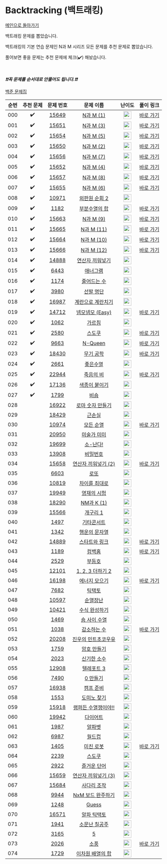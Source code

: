 # Backtracking (백트래킹)

[메인으로 돌아가기](https://github.com/tony9402/baekjoon)

백트래킹 문제를 뽑았습니다.

백트래킹의 기본 연습 문제인 N과 M 시리즈 모든 문제를 추천 문제로 뽑았습니다.

풀어보면 좋을 문제는 추천 문제에 체크(:heavy_check_mark:) 해놨습니다.

<br>

***❗️❗️꼭 문제를 순서대로 안풀어도 됩니다.❗️❗️***

[백준 문제집](https://www.acmicpc.net/workbook/view/7135)


|순번|추천 문제|문제 번호|문제 이름|난이도|풀이 링크|
|:--:|:--:|:--:|:--:|:--:|:--:|
|000|:heavy_check_mark:|<a href="https://www.acmicpc.net/problem/15649" target="_blank">15649</a>|<a href="https://www.acmicpc.net/problem/15649" target="_blank">N과 M (1)</a>|<img height="25px" width="25px" src="https://static.solved.ac/tier_small/8.svg"/>|<a href="./../../solution/backtracking/15649" target="_blank">바로 가기</a>|
|001|:heavy_check_mark:|<a href="https://www.acmicpc.net/problem/15651" target="_blank">15651</a>|<a href="https://www.acmicpc.net/problem/15651" target="_blank">N과 M (3)</a>|<img height="25px" width="25px" src="https://static.solved.ac/tier_small/8.svg"/>|<a href="./../../solution/backtracking/15651" target="_blank">바로 가기</a>|
|002|:heavy_check_mark:|<a href="https://www.acmicpc.net/problem/15654" target="_blank">15654</a>|<a href="https://www.acmicpc.net/problem/15654" target="_blank">N과 M (5)</a>|<img height="25px" width="25px" src="https://static.solved.ac/tier_small/8.svg"/>|<a href="./../../solution/backtracking/15654" target="_blank">바로 가기</a>|
|003|:heavy_check_mark:|<a href="https://www.acmicpc.net/problem/15650" target="_blank">15650</a>|<a href="https://www.acmicpc.net/problem/15650" target="_blank">N과 M (2)</a>|<img height="25px" width="25px" src="https://static.solved.ac/tier_small/8.svg"/>|<a href="./../../solution/backtracking/15650" target="_blank">바로 가기</a>|
|004|:heavy_check_mark:|<a href="https://www.acmicpc.net/problem/15656" target="_blank">15656</a>|<a href="https://www.acmicpc.net/problem/15656" target="_blank">N과 M (7)</a>|<img height="25px" width="25px" src="https://static.solved.ac/tier_small/8.svg"/>|<a href="./../../solution/backtracking/15656" target="_blank">바로 가기</a>|
|005|:heavy_check_mark:|<a href="https://www.acmicpc.net/problem/15652" target="_blank">15652</a>|<a href="https://www.acmicpc.net/problem/15652" target="_blank">N과 M (4)</a>|<img height="25px" width="25px" src="https://static.solved.ac/tier_small/8.svg"/>|<a href="./../../solution/backtracking/15652" target="_blank">바로 가기</a>|
|006|:heavy_check_mark:|<a href="https://www.acmicpc.net/problem/15657" target="_blank">15657</a>|<a href="https://www.acmicpc.net/problem/15657" target="_blank">N과 M (8)</a>|<img height="25px" width="25px" src="https://static.solved.ac/tier_small/8.svg"/>|<a href="./../../solution/backtracking/15657" target="_blank">바로 가기</a>|
|007|:heavy_check_mark:|<a href="https://www.acmicpc.net/problem/15655" target="_blank">15655</a>|<a href="https://www.acmicpc.net/problem/15655" target="_blank">N과 M (6)</a>|<img height="25px" width="25px" src="https://static.solved.ac/tier_small/8.svg"/>|<a href="./../../solution/backtracking/15655" target="_blank">바로 가기</a>|
|008|:heavy_check_mark:|<a href="https://www.acmicpc.net/problem/10971" target="_blank">10971</a>|<a href="https://www.acmicpc.net/problem/10971" target="_blank">외판원 순회 2</a>|<img height="25px" width="25px" src="https://static.solved.ac/tier_small/9.svg"/>||
|009|:heavy_check_mark:|<a href="https://www.acmicpc.net/problem/1182" target="_blank">1182</a>|<a href="https://www.acmicpc.net/problem/1182" target="_blank">부분수열의 합</a>|<img height="25px" width="25px" src="https://static.solved.ac/tier_small/9.svg"/>|<a href="./../../solution/backtracking/1182" target="_blank">바로 가기</a>|
|010|:heavy_check_mark:|<a href="https://www.acmicpc.net/problem/15663" target="_blank">15663</a>|<a href="https://www.acmicpc.net/problem/15663" target="_blank">N과 M (9)</a>|<img height="25px" width="25px" src="https://static.solved.ac/tier_small/9.svg"/>|<a href="./../../solution/backtracking/15663" target="_blank">바로 가기</a>|
|011|:heavy_check_mark:|<a href="https://www.acmicpc.net/problem/15665" target="_blank">15665</a>|<a href="https://www.acmicpc.net/problem/15665" target="_blank">N과 M (11)</a>|<img height="25px" width="25px" src="https://static.solved.ac/tier_small/9.svg"/>|<a href="./../../solution/backtracking/15665" target="_blank">바로 가기</a>|
|012|:heavy_check_mark:|<a href="https://www.acmicpc.net/problem/15664" target="_blank">15664</a>|<a href="https://www.acmicpc.net/problem/15664" target="_blank">N과 M (10)</a>|<img height="25px" width="25px" src="https://static.solved.ac/tier_small/9.svg"/>|<a href="./../../solution/backtracking/15664" target="_blank">바로 가기</a>|
|013|:heavy_check_mark:|<a href="https://www.acmicpc.net/problem/15666" target="_blank">15666</a>|<a href="https://www.acmicpc.net/problem/15666" target="_blank">N과 M (12)</a>|<img height="25px" width="25px" src="https://static.solved.ac/tier_small/9.svg"/>|<a href="./../../solution/backtracking/15666" target="_blank">바로 가기</a>|
|014|:heavy_check_mark:|<a href="https://www.acmicpc.net/problem/14888" target="_blank">14888</a>|<a href="https://www.acmicpc.net/problem/14888" target="_blank">연산자 끼워넣기</a>|<img height="25px" width="25px" src="https://static.solved.ac/tier_small/10.svg"/>||
|015|:heavy_check_mark:|<a href="https://www.acmicpc.net/problem/6443" target="_blank">6443</a>|<a href="https://www.acmicpc.net/problem/6443" target="_blank">애너그램</a>|<img height="25px" width="25px" src="https://static.solved.ac/tier_small/11.svg"/>||
|016|:heavy_check_mark:|<a href="https://www.acmicpc.net/problem/1174" target="_blank">1174</a>|<a href="https://www.acmicpc.net/problem/1174" target="_blank">줄어드는 수</a>|<img height="25px" width="25px" src="https://static.solved.ac/tier_small/11.svg"/>||
|017|:heavy_check_mark:|<a href="https://www.acmicpc.net/problem/3980" target="_blank">3980</a>|<a href="https://www.acmicpc.net/problem/3980" target="_blank">선발 명단</a>|<img height="25px" width="25px" src="https://static.solved.ac/tier_small/11.svg"/>||
|018|:heavy_check_mark:|<a href="https://www.acmicpc.net/problem/16987" target="_blank">16987</a>|<a href="https://www.acmicpc.net/problem/16987" target="_blank">계란으로 계란치기</a>|<img height="25px" width="25px" src="https://static.solved.ac/tier_small/11.svg"/>||
|019|:heavy_check_mark:|<a href="https://www.acmicpc.net/problem/14712" target="_blank">14712</a>|<a href="https://www.acmicpc.net/problem/14712" target="_blank">넴모넴모 (Easy)</a>|<img height="25px" width="25px" src="https://static.solved.ac/tier_small/11.svg"/>|<a href="./../../solution/backtracking/14712" target="_blank">바로 가기</a>|
|020|:heavy_check_mark:|<a href="https://www.acmicpc.net/problem/1062" target="_blank">1062</a>|<a href="https://www.acmicpc.net/problem/1062" target="_blank">가르침</a>|<img height="25px" width="25px" src="https://static.solved.ac/tier_small/12.svg"/>||
|021|:heavy_check_mark:|<a href="https://www.acmicpc.net/problem/2580" target="_blank">2580</a>|<a href="https://www.acmicpc.net/problem/2580" target="_blank">스도쿠</a>|<img height="25px" width="25px" src="https://static.solved.ac/tier_small/12.svg"/>|<a href="./../../solution/backtracking/2580" target="_blank">바로 가기</a>|
|022|:heavy_check_mark:|<a href="https://www.acmicpc.net/problem/9663" target="_blank">9663</a>|<a href="https://www.acmicpc.net/problem/9663" target="_blank">N-Queen</a>|<img height="25px" width="25px" src="https://static.solved.ac/tier_small/12.svg"/>|<a href="./../../solution/backtracking/9663" target="_blank">바로 가기</a>|
|023|:heavy_check_mark:|<a href="https://www.acmicpc.net/problem/18430" target="_blank">18430</a>|<a href="https://www.acmicpc.net/problem/18430" target="_blank">무기 공학</a>|<img height="25px" width="25px" src="https://static.solved.ac/tier_small/12.svg"/>|<a href="./../../solution/backtracking/18430" target="_blank">바로 가기</a>|
|024|:heavy_check_mark:|<a href="https://www.acmicpc.net/problem/2661" target="_blank">2661</a>|<a href="https://www.acmicpc.net/problem/2661" target="_blank">좋은수열</a>|<img height="25px" width="25px" src="https://static.solved.ac/tier_small/12.svg"/>||
|025|:heavy_check_mark:|<a href="https://www.acmicpc.net/problem/22944" target="_blank">22944</a>|<a href="https://www.acmicpc.net/problem/22944" target="_blank">죽음의 비</a>|<img height="25px" width="25px" src="https://static.solved.ac/tier_small/13.svg"/>|<a href="./../../solution/backtracking/22944" target="_blank">바로 가기</a>|
|026|:heavy_check_mark:|<a href="https://www.acmicpc.net/problem/17136" target="_blank">17136</a>|<a href="https://www.acmicpc.net/problem/17136" target="_blank">색종이 붙이기</a>|<img height="25px" width="25px" src="https://static.solved.ac/tier_small/14.svg"/>||
|027|:heavy_check_mark:|<a href="https://www.acmicpc.net/problem/1799" target="_blank">1799</a>|<a href="https://www.acmicpc.net/problem/1799" target="_blank">비숍</a>|<img height="25px" width="25px" src="https://static.solved.ac/tier_small/16.svg"/>||
|028||<a href="https://www.acmicpc.net/problem/16922" target="_blank">16922</a>|<a href="https://www.acmicpc.net/problem/16922" target="_blank">로마 숫자 만들기</a>|<img height="25px" width="25px" src="https://static.solved.ac/tier_small/8.svg"/>||
|029||<a href="https://www.acmicpc.net/problem/18429" target="_blank">18429</a>|<a href="https://www.acmicpc.net/problem/18429" target="_blank">근손실</a>|<img height="25px" width="25px" src="https://static.solved.ac/tier_small/8.svg"/>||
|030||<a href="https://www.acmicpc.net/problem/10974" target="_blank">10974</a>|<a href="https://www.acmicpc.net/problem/10974" target="_blank">모든 순열</a>|<img height="25px" width="25px" src="https://static.solved.ac/tier_small/8.svg"/>|<a href="./../../solution/backtracking/10974" target="_blank">바로 가기</a>|
|031||<a href="https://www.acmicpc.net/problem/20950" target="_blank">20950</a>|<a href="https://www.acmicpc.net/problem/20950" target="_blank">미술가 미미</a>|<img height="25px" width="25px" src="https://static.solved.ac/tier_small/9.svg"/>||
|032||<a href="https://www.acmicpc.net/problem/19699" target="_blank">19699</a>|<a href="https://www.acmicpc.net/problem/19699" target="_blank">소-난다!</a>|<img height="25px" width="25px" src="https://static.solved.ac/tier_small/9.svg"/>||
|033||<a href="https://www.acmicpc.net/problem/13908" target="_blank">13908</a>|<a href="https://www.acmicpc.net/problem/13908" target="_blank">비밀번호</a>|<img height="25px" width="25px" src="https://static.solved.ac/tier_small/9.svg"/>||
|034||<a href="https://www.acmicpc.net/problem/15658" target="_blank">15658</a>|<a href="https://www.acmicpc.net/problem/15658" target="_blank">연산자 끼워넣기 (2)</a>|<img height="25px" width="25px" src="https://static.solved.ac/tier_small/9.svg"/>|<a href="./../../solution/backtracking/15658" target="_blank">바로 가기</a>|
|035||<a href="https://www.acmicpc.net/problem/6603" target="_blank">6603</a>|<a href="https://www.acmicpc.net/problem/6603" target="_blank">로또</a>|<img height="25px" width="25px" src="https://static.solved.ac/tier_small/9.svg"/>||
|036||<a href="https://www.acmicpc.net/problem/10819" target="_blank">10819</a>|<a href="https://www.acmicpc.net/problem/10819" target="_blank">차이를 최대로</a>|<img height="25px" width="25px" src="https://static.solved.ac/tier_small/9.svg"/>||
|037||<a href="https://www.acmicpc.net/problem/19949" target="_blank">19949</a>|<a href="https://www.acmicpc.net/problem/19949" target="_blank">영재의 시험</a>|<img height="25px" width="25px" src="https://static.solved.ac/tier_small/9.svg"/>||
|038||<a href="https://www.acmicpc.net/problem/18290" target="_blank">18290</a>|<a href="https://www.acmicpc.net/problem/18290" target="_blank">NM과 K (1)</a>|<img height="25px" width="25px" src="https://static.solved.ac/tier_small/10.svg"/>||
|039||<a href="https://www.acmicpc.net/problem/15566" target="_blank">15566</a>|<a href="https://www.acmicpc.net/problem/15566" target="_blank">개구리 1</a>|<img height="25px" width="25px" src="https://static.solved.ac/tier_small/10.svg"/>||
|040||<a href="https://www.acmicpc.net/problem/1497" target="_blank">1497</a>|<a href="https://www.acmicpc.net/problem/1497" target="_blank">기타콘서트</a>|<img height="25px" width="25px" src="https://static.solved.ac/tier_small/10.svg"/>||
|041||<a href="https://www.acmicpc.net/problem/1342" target="_blank">1342</a>|<a href="https://www.acmicpc.net/problem/1342" target="_blank">행운의 문자열</a>|<img height="25px" width="25px" src="https://static.solved.ac/tier_small/10.svg"/>||
|042||<a href="https://www.acmicpc.net/problem/14889" target="_blank">14889</a>|<a href="https://www.acmicpc.net/problem/14889" target="_blank">스타트와 링크</a>|<img height="25px" width="25px" src="https://static.solved.ac/tier_small/10.svg"/>|<a href="./../../solution/backtracking/14889" target="_blank">바로 가기</a>|
|043||<a href="https://www.acmicpc.net/problem/1189" target="_blank">1189</a>|<a href="https://www.acmicpc.net/problem/1189" target="_blank">컴백홈</a>|<img height="25px" width="25px" src="https://static.solved.ac/tier_small/10.svg"/>|<a href="./../../solution/backtracking/1189" target="_blank">바로 가기</a>|
|044||<a href="https://www.acmicpc.net/problem/2529" target="_blank">2529</a>|<a href="https://www.acmicpc.net/problem/2529" target="_blank">부등호</a>|<img height="25px" width="25px" src="https://static.solved.ac/tier_small/10.svg"/>||
|045||<a href="https://www.acmicpc.net/problem/12101" target="_blank">12101</a>|<a href="https://www.acmicpc.net/problem/12101" target="_blank">1, 2, 3 더하기 2</a>|<img height="25px" width="25px" src="https://static.solved.ac/tier_small/10.svg"/>||
|046||<a href="https://www.acmicpc.net/problem/16198" target="_blank">16198</a>|<a href="https://www.acmicpc.net/problem/16198" target="_blank">에너지 모으기</a>|<img height="25px" width="25px" src="https://static.solved.ac/tier_small/10.svg"/>|<a href="./../../solution/backtracking/16198" target="_blank">바로 가기</a>|
|047||<a href="https://www.acmicpc.net/problem/7682" target="_blank">7682</a>|<a href="https://www.acmicpc.net/problem/7682" target="_blank">틱택토</a>|<img height="25px" width="25px" src="https://static.solved.ac/tier_small/11.svg"/>||
|048||<a href="https://www.acmicpc.net/problem/10597" target="_blank">10597</a>|<a href="https://www.acmicpc.net/problem/10597" target="_blank">순열장난</a>|<img height="25px" width="25px" src="https://static.solved.ac/tier_small/11.svg"/>||
|049||<a href="https://www.acmicpc.net/problem/10421" target="_blank">10421</a>|<a href="https://www.acmicpc.net/problem/10421" target="_blank">수식 완성하기</a>|<img height="25px" width="25px" src="https://static.solved.ac/tier_small/11.svg"/>||
|050||<a href="https://www.acmicpc.net/problem/1469" target="_blank">1469</a>|<a href="https://www.acmicpc.net/problem/1469" target="_blank">숌 사이 수열</a>|<img height="25px" width="25px" src="https://static.solved.ac/tier_small/11.svg"/>||
|051||<a href="https://www.acmicpc.net/problem/1038" target="_blank">1038</a>|<a href="https://www.acmicpc.net/problem/1038" target="_blank">감소하는 수</a>|<img height="25px" width="25px" src="https://static.solved.ac/tier_small/11.svg"/>|<a href="./../../solution/backtracking/1038" target="_blank">바로 가기</a>|
|052||<a href="https://www.acmicpc.net/problem/20208" target="_blank">20208</a>|<a href="https://www.acmicpc.net/problem/20208" target="_blank">진우의 민트초코우유</a>|<img height="25px" width="25px" src="https://static.solved.ac/tier_small/11.svg"/>||
|053||<a href="https://www.acmicpc.net/problem/1759" target="_blank">1759</a>|<a href="https://www.acmicpc.net/problem/1759" target="_blank">암호 만들기</a>|<img height="25px" width="25px" src="https://static.solved.ac/tier_small/11.svg"/>||
|054||<a href="https://www.acmicpc.net/problem/2023" target="_blank">2023</a>|<a href="https://www.acmicpc.net/problem/2023" target="_blank">신기한 소수</a>|<img height="25px" width="25px" src="https://static.solved.ac/tier_small/11.svg"/>||
|055||<a href="https://www.acmicpc.net/problem/12908" target="_blank">12908</a>|<a href="https://www.acmicpc.net/problem/12908" target="_blank">텔레포트 3</a>|<img height="25px" width="25px" src="https://static.solved.ac/tier_small/11.svg"/>||
|056||<a href="https://www.acmicpc.net/problem/7490" target="_blank">7490</a>|<a href="https://www.acmicpc.net/problem/7490" target="_blank">0 만들기</a>|<img height="25px" width="25px" src="https://static.solved.ac/tier_small/11.svg"/>||
|057||<a href="https://www.acmicpc.net/problem/16938" target="_blank">16938</a>|<a href="https://www.acmicpc.net/problem/16938" target="_blank">캠프 준비</a>|<img height="25px" width="25px" src="https://static.solved.ac/tier_small/11.svg"/>||
|058||<a href="https://www.acmicpc.net/problem/1553" target="_blank">1553</a>|<a href="https://www.acmicpc.net/problem/1553" target="_blank">도미노 찾기</a>|<img height="25px" width="25px" src="https://static.solved.ac/tier_small/11.svg"/>||
|059||<a href="https://www.acmicpc.net/problem/15918" target="_blank">15918</a>|<a href="https://www.acmicpc.net/problem/15918" target="_blank">랭퍼든 수열쟁이야!!</a>|<img height="25px" width="25px" src="https://static.solved.ac/tier_small/11.svg"/>||
|060||<a href="https://www.acmicpc.net/problem/19942" target="_blank">19942</a>|<a href="https://www.acmicpc.net/problem/19942" target="_blank">다이어트</a>|<img height="25px" width="25px" src="https://static.solved.ac/tier_small/12.svg"/>||
|061||<a href="https://www.acmicpc.net/problem/1987" target="_blank">1987</a>|<a href="https://www.acmicpc.net/problem/1987" target="_blank">알파벳</a>|<img height="25px" width="25px" src="https://static.solved.ac/tier_small/12.svg"/>||
|062||<a href="https://www.acmicpc.net/problem/6987" target="_blank">6987</a>|<a href="https://www.acmicpc.net/problem/6987" target="_blank">월드컵</a>|<img height="25px" width="25px" src="https://static.solved.ac/tier_small/12.svg"/>||
|063||<a href="https://www.acmicpc.net/problem/1405" target="_blank">1405</a>|<a href="https://www.acmicpc.net/problem/1405" target="_blank">미친 로봇</a>|<img height="25px" width="25px" src="https://static.solved.ac/tier_small/12.svg"/>|<a href="./../../solution/backtracking/1405" target="_blank">바로 가기</a>|
|064||<a href="https://www.acmicpc.net/problem/2239" target="_blank">2239</a>|<a href="https://www.acmicpc.net/problem/2239" target="_blank">스도쿠</a>|<img height="25px" width="25px" src="https://static.solved.ac/tier_small/12.svg"/>||
|065||<a href="https://www.acmicpc.net/problem/2922" target="_blank">2922</a>|<a href="https://www.acmicpc.net/problem/2922" target="_blank">즐거운 단어</a>|<img height="25px" width="25px" src="https://static.solved.ac/tier_small/12.svg"/>||
|066||<a href="https://www.acmicpc.net/problem/15659" target="_blank">15659</a>|<a href="https://www.acmicpc.net/problem/15659" target="_blank">연산자 끼워넣기 (3)</a>|<img height="25px" width="25px" src="https://static.solved.ac/tier_small/12.svg"/>||
|067||<a href="https://www.acmicpc.net/problem/15684" target="_blank">15684</a>|<a href="https://www.acmicpc.net/problem/15684" target="_blank">사다리 조작</a>|<img height="25px" width="25px" src="https://static.solved.ac/tier_small/13.svg"/>||
|068||<a href="https://www.acmicpc.net/problem/9944" target="_blank">9944</a>|<a href="https://www.acmicpc.net/problem/9944" target="_blank">NxM 보드 완주하기</a>|<img height="25px" width="25px" src="https://static.solved.ac/tier_small/13.svg"/>||
|069||<a href="https://www.acmicpc.net/problem/1248" target="_blank">1248</a>|<a href="https://www.acmicpc.net/problem/1248" target="_blank">Guess</a>|<img height="25px" width="25px" src="https://static.solved.ac/tier_small/13.svg"/>||
|070||<a href="https://www.acmicpc.net/problem/16571" target="_blank">16571</a>|<a href="https://www.acmicpc.net/problem/16571" target="_blank">알파 틱택토</a>|<img height="25px" width="25px" src="https://static.solved.ac/tier_small/13.svg"/>||
|071||<a href="https://www.acmicpc.net/problem/1941" target="_blank">1941</a>|<a href="https://www.acmicpc.net/problem/1941" target="_blank">소문난 칠공주</a>|<img height="25px" width="25px" src="https://static.solved.ac/tier_small/13.svg"/>||
|072||<a href="https://www.acmicpc.net/problem/3165" target="_blank">3165</a>|<a href="https://www.acmicpc.net/problem/3165" target="_blank">5</a>|<img height="25px" width="25px" src="https://static.solved.ac/tier_small/14.svg"/>||
|073||<a href="https://www.acmicpc.net/problem/2026" target="_blank">2026</a>|<a href="https://www.acmicpc.net/problem/2026" target="_blank">소풍</a>|<img height="25px" width="25px" src="https://static.solved.ac/tier_small/14.svg"/>|<a href="./../../solution/backtracking/2026" target="_blank">바로 가기</a>|
|074||<a href="https://www.acmicpc.net/problem/1729" target="_blank">1729</a>|<a href="https://www.acmicpc.net/problem/1729" target="_blank">이차원 배열의 합</a>|<img height="25px" width="25px" src="https://static.solved.ac/tier_small/16.svg"/>||
